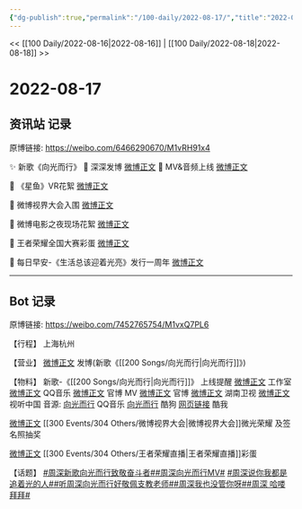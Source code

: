 ```yaml
---
{"dg-publish":true,"permalink":"/100-daily/2022-08-17/","title":"2022-08-17"}
---
```



<< [[100 Daily/2022-08-16\|2022-08-16]] | [[100 Daily/2022-08-18\|2022-08-18]] >>

# 2022-08-17

## 资讯站 记录

原博链接: https://weibo.com/6466290670/M1vRH91x4

✨ 新歌《向光而行》
🌟 深深发博 [微博正文](https://m.weibo.cn/6466290670/4803397200385164)
🌟 MV&音频上线 [微博正文](https://m.weibo.cn/6466290670/4803396688937104)

🌟 《星鱼》VR花絮 [微博正文](https://m.weibo.cn/6466290670/4803425679970561)

🌟 微博视界大会入围 [微博正文](https://m.weibo.cn/6466290670/4803402107717568)

🌟 微博电影之夜现场花絮 [微博正文](https://m.weibo.cn/6466290670/4803429635202810)

🌟 王者荣耀全国大赛彩蛋 [微博正文](https://m.weibo.cn/6466290670/4803592667533497)

🌟 每日早安-《生活总该迎着光亮》发行一周年
[微博正文](https://m.weibo.cn/6466290670/4803363164653313)

---
## Bot 记录

原博链接: https://weibo.com/7452765754/M1vxQ7PL6

【行程】
上海杭州

【营业】
[微博正文](https://m.weibo.cn/1736988591/4803395607596594) 发博(新歌《[[200 Songs/向光而行\|向光而行]]》)

【物料】
新歌-《[[200 Songs/向光而行\|向光而行]]》
上线提醒
[微博正文](https://m.weibo.cn/7478855230/4803396442261000) 工作室
[微博正文](https://m.weibo.cn/2169129705/4803393023121763) QQ音乐
[微博正文](https://m.weibo.cn/2539323341/4803032484942720) 官博
MV
[微博正文](https://m.weibo.cn/2539323341/4803393631813752) 官博
[微博正文](https://m.weibo.cn/1638629382/4803393023905113) 湖南卫视
[微博正文](https://m.weibo.cn/7408066931/4803402279944835) 视听中国
音源:
[向光而行](https://weibo.cn/sinaurl?u=https%3A%2F%2Fi.y.qq.com%2Fv8%2Fplaysong.html%3Fsongid%3D371595974%26source%3Dyqq%26ADTAG%3Dhz_wb_sf%26channelId%3D10081987) QQ音乐
[向光而行](https://weibo.cn/sinaurl?u=https%3A%2F%2Ft3.kugou.com%2Fsong.html%3Fid%3D1V8n085zCV3) 酷狗
[网页链接](https://weibo.cn/sinaurl?u=http%3A%2F%2Fm.kuwo.cn%2Fnewh5app%2Fplay_detail%2F234368753) 酷我

[微博正文](https://m.weibo.cn/2637571067/4803167663424915) [[300 Events/304 Others/微博视界大会\|微博视界大会]]微光荣耀 及签名照抽奖

[微博正文](https://m.weibo.cn/7570141185/4803580114764013) [[300 Events/304 Others/王者荣耀直播\|王者荣耀直播]]彩蛋

【话题】
[#周深新歌向光而行致敬奋斗者#](https://s.weibo.com/weibo?q=%23%E5%91%A8%E6%B7%B1%E6%96%B0%E6%AD%8C%E5%90%91%E5%85%89%E8%80%8C%E8%A1%8C%E8%87%B4%E6%95%AC%E5%A5%8B%E6%96%97%E8%80%85%23)[#周深向光而行MV#](https://s.weibo.com/weibo?q=%23%E5%91%A8%E6%B7%B1%E5%90%91%E5%85%89%E8%80%8C%E8%A1%8CMV%23)
[#周深说你我都是追着光的人#](https://s.weibo.com/weibo?q=%23%E5%91%A8%E6%B7%B1%E8%AF%B4%E4%BD%A0%E6%88%91%E9%83%BD%E6%98%AF%E8%BF%BD%E7%9D%80%E5%85%89%E7%9A%84%E4%BA%BA%23)[#听周深向光而行好敬佩支教老师#](https://s.weibo.com/weibo?q=%23%E5%90%AC%E5%91%A8%E6%B7%B1%E5%90%91%E5%85%89%E8%80%8C%E8%A1%8C%E5%A5%BD%E6%95%AC%E4%BD%A9%E6%94%AF%E6%95%99%E8%80%81%E5%B8%88%23)[#周深我也没管你呀#](https://s.weibo.com/weibo?q=%23%E5%91%A8%E6%B7%B1%E6%88%91%E4%B9%9F%E6%B2%A1%E7%AE%A1%E4%BD%A0%E5%91%80%23)[#周深 哈喽拜拜#](https://s.weibo.com/weibo?q=%23%E5%91%A8%E6%B7%B1%20%E5%93%88%E5%96%BD%E6%8B%9C%E6%8B%9C%23)
